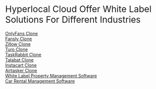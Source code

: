 <h1 class="demoTitle"><span style="font-weight: 400;">Hyperlocal Cloud Offer White Label Solutions For Different Industries&nbsp;</span></h1>
<p><a href="https://hyperlocalcloud.com/onlyfans-clone-app"><span style="font-weight: 400;">OnlyFans Clone<br /></span></a><a href="https://hyperlocalcloud.com/fansly-clone"><span style="font-weight: 400;">Fansly Clone</span><span style="font-weight: 400;"><br /></span></a><a href="https://hyperlocalcloud.com/zillow-clone"><span style="font-weight: 400;">Zillow Clone<br /></span></a><a href="https://hyperlocalcloud.com/turo-clone-app"><span style="font-weight: 400;">Turo Clone<br /></span></a><a href="https://hyperlocalcloud.com/taskrabbit-clone"><span style="font-weight: 400;">TaskRabbit Clone<br /></span></a><a href="https://hyperlocalcloud.com/talabat-clone"><span style="font-weight: 400;">Talabat Clone</span></a> <span style="font-weight: 400;"><br /></span><a href="https://hyperlocalcloud.com/instacart-clone"><span style="font-weight: 400;">Instacart Clone<br /></span></a><a href="https://hyperlocalcloud.com/product/airtasker-clone"><span style="font-weight: 400;">Airtasker Clone</span></a> <span style="font-weight: 400;"><br /></span><a href="https://hyperlocalcloud.com/product/white-label-property-management-software"><span style="font-weight: 400;">White Label Property Management Software<br /></span></a><a href="https://hyperlocalcloud.com/car-rental-management-software"><span style="font-weight: 400;">Car Rental Management Software</span></a></p>
<p style="text-align: center;">&nbsp;</p>
<p>&nbsp;</p>
<!-- Comments are visible in the HTML source only -->
